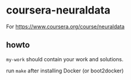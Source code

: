 coursera-neuraldata
===================

For https://www.coursera.org/course/neuraldata

howto
-----

`my-work` should contain your work and solutions.

run `make` after installing Docker (or boot2docker)
